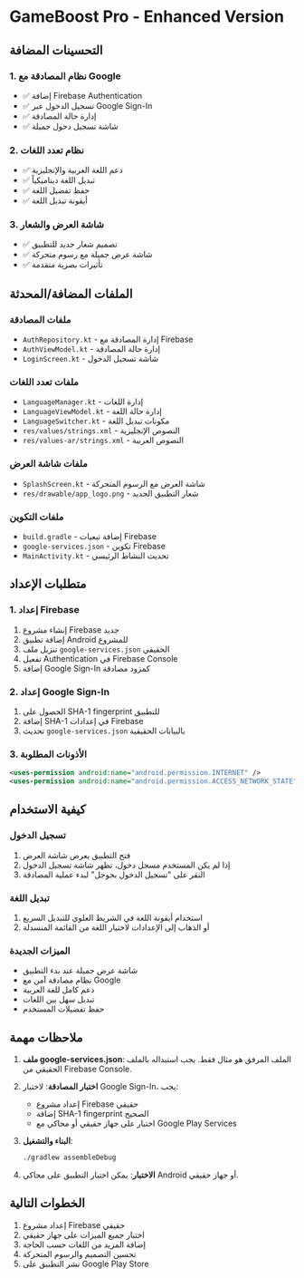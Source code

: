# GameBoost Pro - Enhanced Version

## التحسينات المضافة

### 1. نظام المصادقة مع Google
- ✅ إضافة Firebase Authentication
- ✅ تسجيل الدخول عبر Google Sign-In
- ✅ إدارة حالة المصادقة
- ✅ شاشة تسجيل دخول جميلة

### 2. نظام تعدد اللغات
- ✅ دعم اللغة العربية والإنجليزية
- ✅ تبديل اللغة ديناميكياً
- ✅ حفظ تفضيل اللغة
- ✅ أيقونة تبديل اللغة

### 3. شاشة العرض والشعار
- ✅ تصميم شعار جديد للتطبيق
- ✅ شاشة عرض جميلة مع رسوم متحركة
- ✅ تأثيرات بصرية متقدمة

## الملفات المضافة/المحدثة

### ملفات المصادقة
- `AuthRepository.kt` - إدارة المصادقة مع Firebase
- `AuthViewModel.kt` - إدارة حالة المصادقة
- `LoginScreen.kt` - شاشة تسجيل الدخول

### ملفات تعدد اللغات
- `LanguageManager.kt` - إدارة اللغات
- `LanguageViewModel.kt` - إدارة حالة اللغة
- `LanguageSwitcher.kt` - مكونات تبديل اللغة
- `res/values/strings.xml` - النصوص الإنجليزية
- `res/values-ar/strings.xml` - النصوص العربية

### ملفات شاشة العرض
- `SplashScreen.kt` - شاشة العرض مع الرسوم المتحركة
- `res/drawable/app_logo.png` - شعار التطبيق الجديد

### ملفات التكوين
- `build.gradle` - إضافة تبعيات Firebase
- `google-services.json` - تكوين Firebase
- `MainActivity.kt` - تحديث النشاط الرئيسي

## متطلبات الإعداد

### 1. إعداد Firebase
1. إنشاء مشروع Firebase جديد
2. إضافة تطبيق Android للمشروع
3. تنزيل ملف `google-services.json` الحقيقي
4. تفعيل Authentication في Firebase Console
5. إضافة Google Sign-In كمزود مصادقة

### 2. إعداد Google Sign-In
1. الحصول على SHA-1 fingerprint للتطبيق
2. إضافة SHA-1 في إعدادات Firebase
3. تحديث `google-services.json` بالبيانات الحقيقية

### 3. الأذونات المطلوبة
```xml
<uses-permission android:name="android.permission.INTERNET" />
<uses-permission android:name="android.permission.ACCESS_NETWORK_STATE" />
```

## كيفية الاستخدام

### تسجيل الدخول
1. فتح التطبيق يعرض شاشة العرض
2. إذا لم يكن المستخدم مسجل دخول، تظهر شاشة تسجيل الدخول
3. النقر على "تسجيل الدخول بجوجل" لبدء عملية المصادقة

### تبديل اللغة
1. استخدام أيقونة اللغة في الشريط العلوي للتبديل السريع
2. أو الذهاب إلى الإعدادات لاختيار اللغة من القائمة المنسدلة

### الميزات الجديدة
- شاشة عرض جميلة عند بدء التطبيق
- نظام مصادقة آمن مع Google
- دعم كامل للغة العربية
- تبديل سهل بين اللغات
- حفظ تفضيلات المستخدم

## ملاحظات مهمة

1. **ملف google-services.json**: الملف المرفق هو مثال فقط. يجب استبداله بالملف الحقيقي من Firebase Console.

2. **اختبار المصادقة**: لاختبار Google Sign-In، يجب:
   - إعداد مشروع Firebase حقيقي
   - إضافة SHA-1 fingerprint الصحيح
   - اختبار على جهاز حقيقي أو محاكي مع Google Play Services

3. **البناء والتشغيل**: 
   ```bash
   ./gradlew assembleDebug
   ```

4. **الاختبار**: يمكن اختبار التطبيق على محاكي Android أو جهاز حقيقي.

## الخطوات التالية

1. إعداد مشروع Firebase حقيقي
2. اختبار جميع الميزات على جهاز حقيقي
3. إضافة المزيد من اللغات حسب الحاجة
4. تحسين التصميم والرسوم المتحركة
5. نشر التطبيق على Google Play Store

